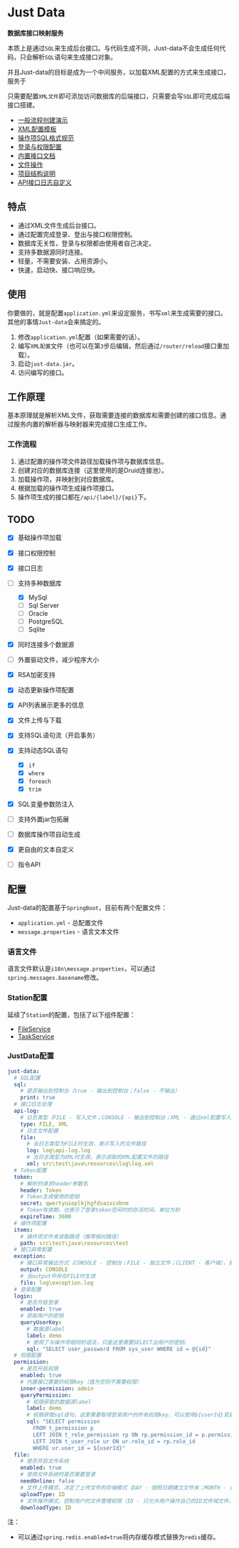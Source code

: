 # Just Data

__数据库接口映射服务__

本质上是通过`SQL`来生成后台接口。与代码生成不同，Just-data不会生成任何代码，只会解析`SQL`语句来生成接口对象。

并且Just-data的目标是成为一个中间服务，以加载XML配置的方式来生成接口，服务于

只需要配置`XML文件`即可添加访问数据库的后端接口，只需要会写`SQL`即可完成后端接口搭建。

- [一般流程创建演示](docs/一般流程说明.md)
- [XML配置模板](docs/template/template.xml)
- [操作项SQL格式规范](docs/操作项SQL格式规范.md)
- [登录与权限配置](docs/登录与权限.md)
- [内置接口文档](docs/内置接口文档.md)
- [文件操作](docs/文件操作.md)
- [项目结构说明](docs/项目结构.md)
- [API接口日志自定义](docs/Api日志.md)

## 特点

* 通过XML文件生成后台接口。
* 通过配置完成登录、登出与接口权限控制。
* 数据库无关性，登录与权限都由使用者自己决定。
* 支持多数据源同时连接。
* 轻量，不需要安装、占用资源小。
* 快速，启动快、接口响应快。

## 使用

你要做的，就是配置`application.yml`来设定服务，书写`xml`来生成需要的接口。其他的事情`Just-data`会来搞定的。

1. 修改`application.yml`配置（如果需要的话）。
2. 编写`XML配置`文件（也可以在第`3`步后编辑，然后通过`/router/reload`接口重加载）。
3. 启动`just-data.jar`。
4. 访问编写的接口。

## 工作原理

基本原理就是解析XML文件，获取需要连接的数据库和需要创建的接口信息。通过服务内置的解析器与映射器来完成接口生成工作。

### 工作流程

1. 通过配置的操作项文件路径加载操作项与数据库信息。
2. 创建对应的数据库连接（这里使用的是Druid连接池）。
3. 加载操作项，并映射到对应数据库。
4. 根据加载的操作项生成操作项接口。
5. 操作项生成的接口都在`/api/{label}/{api}`下。

## TODO

* [x] 基础操作项加载
* [x] 接口权限控制
* [x] 接口日志
* [ ] 支持多种数据库

  * [x] MySql
  * [ ] Sql Server
  * [ ] Oracle
  * [ ] PostgreSQL
  * [ ] Sqlite

* [x] 同时连接多个数据源
* [ ] 外置驱动文件，减少程序大小
* [x] RSA加密支持
* [x] 动态更新操作项配置
* [x] API列表展示更多的信息
* [x] 文件上传与下载
* [x] 支持SQL语句流（开启事务）
* [x] 支持动态SQL语句
  * [x] `if`
  * [x] `where`
  * [x] `foreach`
  * [x] `trim`
* [x] SQL变量参数防注入
* [ ] 支持外置jar包拓展
* [ ] 数据库操作项自动生成
* [x] 更自由的文本自定义
* [ ] 指令API

## 配置

Just-data的配置基于`SpringBoot`，目前有两个配置文件：

- `application.yml` - 总配置文件
- `message.properties` - 语言文本文件

### 语言文件

语言文件默认是`i18n\message.properties`，可以通过`spring.messages.basename`修改。

### Station配置

延续了`Station`的配置，包括了以下组件配置：

* [FileService](https://github.com/Verlif/file-spring-boot-starter)
* [TaskService](https://github.com/Verlif/task-spring-boot-starter)

### JustData配置

```yaml
just-data:
  # SQL配置
  sql:
    # 是否输出到控制台（true - 输出到控制台；false - 不输出）
    print: true
  # 接口日志处理
  api-log:
    # 日志类型（FILE - 写入文件；CONSOLE - 输出到控制台；XML - 通过xml配置写入数据库）（启用多个类型以“,”隔开，置为空则不启用接口日志）
    type: FILE, XML
    # 日志文件配置
    file:
      # 当日志类型为FILE时生效，表示写入的文件路径
      log: log\api-log.log
      # 当日志类型为XML时生效，表示读取的XML配置文件的路径
      xml: src\test\java\resources\log\log.xml
  # Token配置
  token:
    # 解析的请求header参数名
    header: Token
    # Token生成使用的密钥
    secret: qwertyuioplkjhgfdsazxcvbnm
    # Token有效期，也表示了登录token空闲时的存活时间。单位为秒
    expireTime: 3600
  # 操作项配置
  items:
    # 操作项文件夹读取路径（推荐相对路径）
    path: src\test\java\resources\test
  # 接口异常配置
  exception:
    # 接口异常输出方式（CONSOLE - 控制台；FILE - 独立文件；CLIENT - 客户端），多个方式以“,”隔开
    output: CONSOLE
    # 当output中存在FILE时生效
    file: log\exception.log
  # 登录配置
  login:
    # 是否开启登录
    enabled: true
    # 获取用户的密钥
    queryUserKey:
      # 数据源label
      label: demo
      # 使用了与操作项相同的语法，只是这里需要SELECT出用户的密钥。
      sql: "SELECT user_password FROM sys_user WHERE id = @{id}"
  # 权限配置
  permission:
    # 是否开启权限
    enabled: true
    # 内置接口需要的权限key（值为空则不需要权限）
    inner-permission: admin
    queryPermission:
      # 权限获取的数据源label
      label: demo
      # 权限获取sql语句。这里需要取得登录用户的所有权限key，可以使用${userId}变量来替换登录用户ID
      sql: "SELECT permission
        FROM t_permission p
        LEFT JOIN t_role_permission rp ON rp.permission_id = p.permission_id
        LEFT JOIN t_user_role ur ON ur.role_id = rp.role_id
        WHERE ur.user_id = ${userId}"
  file:
    # 是否开启文件系统
    enabled: true
    # 使用文件系统时是否需要登录
    needOnline: false
    # 文件上传模式，决定了上传文件的存储模式（DAY - 按照日期建立文件夹；MONTH - 按照月份建立文件夹；ID - 根据登录用户ID建立文件夹）
    uploadType: ID
    # 文件操作模式，控制用户的文件管理权限（ID - 只允许用户操作自己的ID文件域文件，配合uploadType(ID)使用；ALL - 无限制）
    downloadType: ID
```

注：

* 可以通过`spring.redis.enabled=true`将内存缓存模式替换为`redis`缓存。
